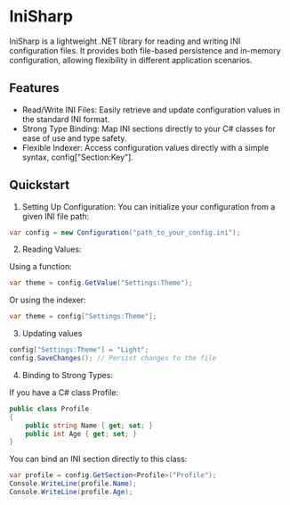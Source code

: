 # IniSharp
IniSharp is a lightweight .NET library for reading and writing INI configuration files. It provides both file-based persistence and in-memory configuration, allowing flexibility in different application scenarios.

## Features
- Read/Write INI Files: Easily retrieve and update configuration values in the standard INI format.
- Strong Type Binding: Map INI sections directly to your C# classes for ease of use and type safety.
- Flexible Indexer: Access configuration values directly with a simple syntax, config["Section:Key"].

## Quickstart

1. Setting Up Configuration: You can initialize your configuration from a given INI file path:
```cs
var config = new Configuration("path_to_your_config.ini");
```
2. Reading Values:

Using a function:

```cs
var theme = config.GetValue("Settings:Theme");
```

Or using the indexer:
```cs
var theme = config["Settings:Theme"];
```

3. Updating values
```cs
config["Settings:Theme"] = "Light";
config.SaveChanges(); // Persist changes to the file
```
4. Binding to Strong Types:

If you have a C# class Profile:

```cs
public class Profile
{
    public string Name { get; set; }
    public int Age { get; set; }
}
```
You can bind an INI section directly to this class:

```cs
var profile = config.GetSection<Profile>("Profile");
Console.WriteLine(profile.Name);
Console.WriteLine(profile.Age);
```
